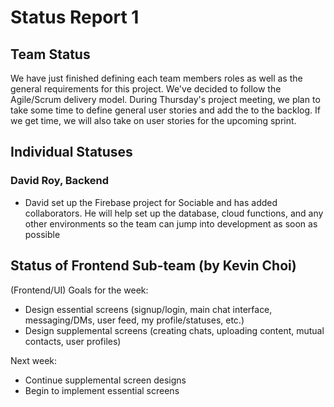 # Status Report 1

## Team Status
We have just finished defining each team members roles as well as the general requirements for this project. We've decided to follow the Agile/Scrum delivery model. During Thursday's project meeting, we plan to take some time to define general user stories and add the to the backlog. If we get time, we will also take on user stories for the upcoming sprint.

## Individual Statuses

### David Roy, Backend
- David set up the Firebase project for Sociable and has added collaborators. He will help set up the database, cloud functions, and any other environments so the team can jump into development as soon as possible


## Status of Frontend Sub-team (by Kevin Choi)
(Frontend/UI)
Goals for the week:
- Design essential screens (signup/login, main chat interface, messaging/DMs, user feed, my profile/statuses, etc.)
- Design supplemental screens (creating chats, uploading content, mutual contacts, user profiles)

Next week:
- Continue supplemental screen designs
- Begin to implement essential screens

